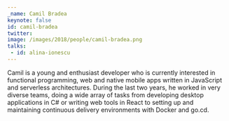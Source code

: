 ```yaml
---
_name: Camil Bradea
keynote: false
id: camil-bradea
twitter: 
image: /images/2018/people/camil-bradea.png
talks:
 - id: alina-ionescu
---
```


Camil is a young and enthusiast developer who is currently interested in functional programming, web and native mobile apps written in JavaScript and serverless architectures. During the last two years, he worked in very diverse teams, doing a wide array of tasks from developing desktop applications in C# or writing web tools in React to setting up and maintaining continuous delivery environments with Docker and go.cd.
